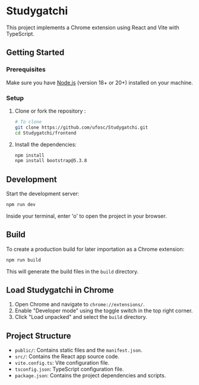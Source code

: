 # Studygatchi

This project implements a Chrome extension using React and Vite with TypeScript.

## Getting Started

### Prerequisites

Make sure you have [Node.js](https://nodejs.org/) (version 18+ or 20+) installed on your machine.

### Setup

1. Clone or fork the repository :

   ```sh
   # To clone
   git clone https://github.com/ufosc/Studygatchi.git
   cd Studygatchi/frontend
   ```

2. Install the dependencies:

   ```sh
   npm install
   npm install bootstrap@5.3.8
   ```

## Development

Start the development server:

```sh
npm run dev
```

Inside your terminal, enter 'o' to open the project in your browser.

## Build

To create a production build for later importation as a Chrome extension:

```sh
npm run build
```

This will generate the build files in the `build` directory.

## Load Studygatchi in Chrome

1. Open Chrome and navigate to `chrome://extensions/`.
2. Enable "Developer mode" using the toggle switch in the top right corner.
3. Click "Load unpacked" and select the `build` directory.

## Project Structure

- `public/`: Contains static files and the `manifest.json`.
- `src/`: Contains the React app source code.
- `vite.config.ts`: Vite configuration file.
- `tsconfig.json`: TypeScript configuration file.
- `package.json`: Contains the project dependencies and scripts.
